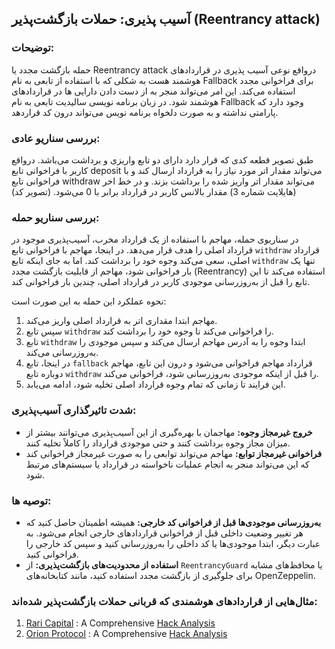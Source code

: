 ## آسیب پذیری: حملات بازگشت‌پذیر (Reentrancy attack)

### توضیحات:

حمله بازگشت مجدد یا Reentrancy attack درواقع نوعی آسیب پذیری در قراردادهای هوشمند هست به شکلی که با استفاده از تابعی به نام Fallback برای فراخوانی مجدد استفاده می‌کند. این امر می‌تواند منجر به از دست دادن دارایی ها در قرارداد‌های هوشمند شود. در زبان برنامه نویسی سالیدیت تابعی به نام Fallback  وجود دارد که پارامتی نداشته و به صورت دلخواه برنامه نویس می‌تواند درون کد قراردهد.

### بررسی سناریو عادی:

طبق تصویر قطعه کدی که قرار دارد دارای دو تابع واریزی و برداشت می‌باشد. درواقع کاربر با فراخوانی تابع deposit می‌تواند مقدار اتر مورد نیاز را به قرارداد ارسال کند و با فراخوانی تابع withdraw می‌تواند مقدار اتر واریز شده را برداشت بزند. و در خط اخر (هایلایت شماره 3) مقدار بالانس کاربر در قرارداد برابر با 0 می‌شود.
(تصویر کد)


### بررسی سناریو حمله:

در سناریوی حمله، مهاجم با استفاده از یک قرارداد مخرب، آسیب‌پذیری موجود در قرارداد اصلی را هدف قرار می‌دهد. در اینجا، مهاجم با فراخوانی تابع `withdraw` قرارداد اصلی، سعی می‌کند وجوه خود را برداشت کند. اما به جای اینکه تابع `withdraw` تنها یک بار فراخوانی شود، مهاجم از قابلیت بازگشت مجدد (Reentrancy) استفاده می‌کند تا این تابع را قبل از به‌روزرسانی موجودی کاربر در قرارداد اصلی، چندین بار فراخوانی کند.

نحوه عملکرد این حمله به این صورت است:

1. مهاجم ابتدا مقداری اتر به قرارداد اصلی واریز می‌کند.
2. سپس تابع `withdraw` را فراخوانی می‌کند تا وجوه خود را برداشت کند.
3. تابع `withdraw` ابتدا وجوه را به آدرس مهاجم ارسال می‌کند و سپس موجودی را به‌روزرسانی می‌کند.
4. در اینجا، تابع `fallback` قرارداد مهاجم فراخوانی می‌شود و درون این تابع، مهاجم دوباره تابع `withdraw` را قبل از اینکه موجودی به‌روزرسانی شود، فراخوانی می‌کند.
5. این فرایند تا زمانی که تمام وجوه قرارداد اصلی تخلیه شود، ادامه می‌یابد.


### شدت تاثیرگذاری آسیب‌پذیری‌:


- **خروج غیرمجاز وجوه:** مهاجمان با بهره‌گیری از این آسیب‌پذیری می‌توانند بیشتر از میزان مجاز وجوه برداشت کنند و حتی موجودی قرارداد را کاملاً تخلیه کنند.
- **فراخوانی غیرمجاز توابع:** مهاجم می‌تواند توابعی را به صورت غیرمجاز فراخوانی کند که این می‌تواند منجر به انجام عملیات ناخواسته در قرارداد یا سیستم‌های مرتبط شود.

### توصیه ها:

- **به‌روزرسانی موجودی‌ها قبل از فراخوانی کد خارجی:** همیشه اطمینان حاصل کنید که هر تغییر وضعیت داخلی قبل از فراخوانی قراردادهای خارجی انجام می‌شود. به عبارت دیگر، ابتدا موجودی‌ها یا کد داخلی را به‌روزرسانی کنید و سپس کد خارجی را فراخوانی کنید.
- **استفاده از محدودیت‌های بازگشت‌پذیری:** از `ReentrancyGuard` یا محافظ‌های مشابه برای جلوگیری از بازگشت مجدد استفاده کنید، مانند کتابخانه‌های OpenZeppelin.


### مثال‌هایی از قراردادهای هوشمندی که قربانی حملات بازگشت‌پذیر شده‌اند:
1. [Rari Capital](https://etherscan.io/address/0xe16db319d9da7ce40b666dd2e365a4b8b3c18217#code) : A Comprehensive [Hack Analysis](https://blog.solidityscan.com/rari-capital-re-entrancy-vulnerability-analysis-25df2bbfc803)
2. [Orion Protocol](https://etherscan.io/address/0x98a877bb507f19eb43130b688f522a13885cf604#code) : A Comprehensive [Hack Analysis](https://blog.solidityscan.com/orion-protocol-hack-analysis-missing-reentrancy-protection-f9af6995acb3)
